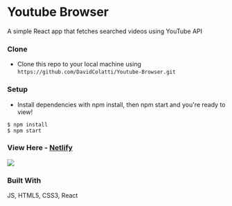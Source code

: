 # Youtube Browser

A simple React app that fetches searched videos using YouTube API

### Clone

- Clone this repo to your local machine using `https://github.com/DavidColatti/Youtube-Browser.git`

### Setup

- Install dependencies with npm install, then npm start and you're ready to view!

```shell
$ npm install
$ npm start
```

### View Here - [Netlify](https://youtube-browser-app.netlify.app/)

<img src="/Users/thevchouse/Desktop/CodeSpace/Udemy/youtube-browser/public/images/preview-demo.png">

### Built With
JS, HTML5, CSS3, React
